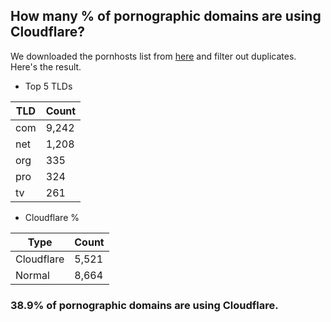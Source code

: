 ## How many % of pornographic domains are using Cloudflare?


We downloaded the pornhosts list from [here](https://mypdns.org/my-privacy-dns/porn-records) and filter out duplicates.
Here's the result.


[//]: # (start replacement)


- Top 5 TLDs

| TLD | Count |
| --- | --- |
| com | 9,242 |
| net | 1,208 |
| org | 335 |
| pro | 324 |
| tv | 261 |


- Cloudflare %

| Type | Count |
| --- | --- |
| Cloudflare | 5,521 |
| Normal | 8,664 |


### 38.9% of pornographic domains are using Cloudflare.